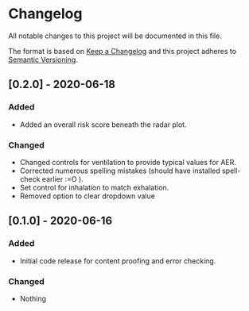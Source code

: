 # Changelog
All notable changes to this project will be documented in this file.

The format is based on [Keep a Changelog](http://keepachangelog.com/en/1.0.0/)
and this project adheres to [Semantic Versioning](http://semver.org/spec/v2.0.0.html).


## [0.2.0] - 2020-06-18
### Added
+ Added an overall risk score beneath the radar plot.
### Changed 
+ Changed controls for ventilation to provide typical values for AER.
+ Corrected numerous spelling mistakes (should have installed spell-check earlier :=O ).
+ Set control for inhalation to match exhalation.
+ Removed option to clear dropdown value

## [0.1.0] - 2020-06-16
### Added
+ Initial code release for content proofing and error checking.
### Changed 
+ Nothing
